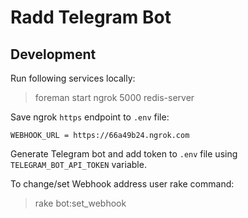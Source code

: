 # Radd Telegram Bot

## Development

Run following services locally:

> foreman start
> ngrok 5000
> redis-server

Save ngrok `https` endpoint to `.env` file:

    WEBHOOK_URL = https://66a49b24.ngrok.com

Generate Telegram bot and add token to `.env` file using `TELEGRAM_BOT_API_TOKEN` variable.

To change/set Webhook address user rake command:

> rake bot:set_webhook
